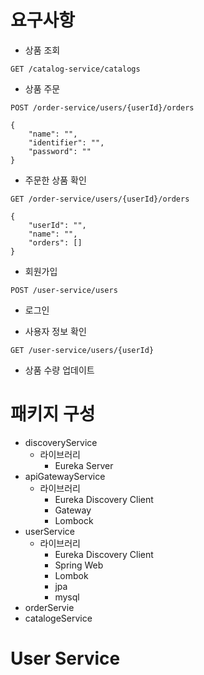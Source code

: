 # 요구사항
- 상품 조회
```
GET /catalog-service/catalogs
```

- 상품 주문
```
POST /order-service/users/{userId}/orders

{
    "name": "",
    "identifier": "",
    "password": ""
}
```
- 주문한 상품 확인
```
GET /order-service/users/{userId}/orders
```

```
{
    "userId": "",
    "name": "",
    "orders": []
}
```

- 회원가입
```
POST /user-service/users
```

- 로그인


- 사용자 정보 확인
```
GET /user-service/users/{userId}
```


- 상품 수량 업데이트



# 패키지 구성
- discoveryService
  - 라이브러리
    - Eureka Server
- apiGatewayService
  - 라이브러리
    - Eureka Discovery Client
    - Gateway
    - Lombock
- userService
  - 라이브러리
    - Eureka Discovery Client
    - Spring Web
    - Lombok
    - jpa
    - mysql
- orderServie
- catalogeService

# User Service

